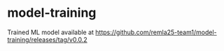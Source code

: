# model-training
Trained ML model available at https://github.com/remla25-team1/model-training/releases/tag/v0.0.2 